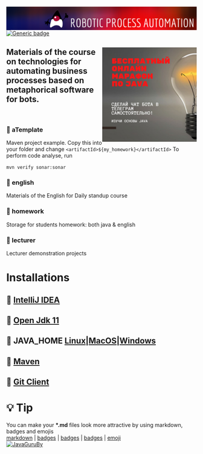<p> 
  <img src="img/rpa-git-banner-2.png" align="right">
</p>

[![Generic badge](https://img.shields.io/badge/rpa-S4-fa0000.svg)](https://moodle.jrr.by/)

<h2> <img src="img/frpa_s2.jpeg" align="right" width="250">
  Materials of the course on technologies for automating business processes based on metaphorical software for bots.
</h2>

<br>

### :open_file_folder: aTemplate
Maven project example. Copy this into your folder and change `<artifactId>${my_homework}</artifactId>`
To perform code analyse, run 
```
mvn verify sonar:sonar
```
### :open_file_folder: english
Materials of the English for Daily standup course
### :open_file_folder: homework
Storage for students homework: both java & english
### :open_file_folder: lecturer
Lecturer demonstration projects 

# Installations

## :bookmark_tabs: [IntelliJ IDEA](https://www.jetbrains.com/idea/)
## :bookmark_tabs: [Open Jdk 11](https://mkyong.com/java/what-is-new-in-java-11/)
## :bookmark_tabs: JAVA_HOME [Linux](https://mkyong.com/java/how-to-add-java_home-on-ubuntu/)|[MacOS](https://mkyong.com/java/how-to-set-java_home-environment-variable-on-mac-os-x/)|[Windows](https://mkyong.com/java/how-to-set-java_home-on-windows-10/)
## :bookmark_tabs: [Maven](https://mkyong.com/tutorials/maven-tutorials/)
## :bookmark_tabs: [Git Client](https://git-scm.com/downloads)

# :bulb: Tip
You can make your **\*.md** files look more attractive by using markdown, badges and emojis <br>
[markdown](https://guides.github.com/features/mastering-markdown/) | [badges](https://github.com/Naereen/badges) | [badges](https://github.com/Ileriayo/markdown-badges) | [badges](https://gist.github.com/tterb/982ae14a9307b80117dbf49f624ce0e8) | [emoji](https://github.com/ikatyang/emoji-cheat-sheet/blob/master/README.md)
<br>
[![JavaGuruBy](https://github-readme-stats.vercel.app/api?username=javaGuruBY&theme=default)](https://moodle.jrr.by/)
